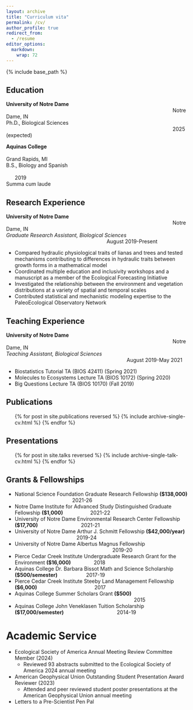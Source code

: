 ```yaml
---
layout: archive
title: "Curriculum vita"
permalink: /cv/
author_profile: true
redirect_from:
  - /resume
editor_options: 
  markdown: 
    wrap: 72
---
```


{% include base_path %}

## Education

**University of Notre Dame**
                                                                                                                    Notre Dame, IN\
Ph.D., Biological Sciences                                                                                                                     2025 (expected)

**Aquinas College**                                                                                                                                 Grand Rapids, MI\
B.S., Biology and Spanish                                                                                                                                       2019\
Summa cum laude

## Research Experience

**University of Notre Dame**                                                                                                                     Notre Dame, IN\
*Graduate Research Assistant, Biological Sciences*                                                                       August 2019-Present
* Compared hydraulic physiological traits of lianas and trees and tested mechanisms contributing to differences in hydraulic traits between growth forms in a mathematical model
* Coordinated multiple education and inclusivity workshops and a manuscript as a member of the Ecological Forecasting Initiative
* Investigated the relationship between the environment and vegetation distributions at a variety of spatial and temporal scales
* Contributed statistical and mechanistic modeling expertise to the PaleoEcological Observatory Network

## Teaching Experience

**University of Notre Dame**                                                                                                                     Notre Dame, IN\
*Teaching Assistant, Biological Sciences*                                                                                     August 2019-May 2021
* Biostatistics Tutorial TA (BIOS 42411) (Spring 2021)
* Molecules to Ecosystems Lecture TA (BIOS 10172) (Spring 2020)
* Big Questions Lecture TA (BIOS 10170) (Fall 2019)

## Publications

<ul>{% for post in site.publications reversed %} {% include
archive-single-cv.html %} {% endfor %}</ul>

## Presentations

<ul>{% for post in site.talks reversed %} {% include
archive-single-talk-cv.html %} {% endfor %}</ul>

## Grants & Fellowships

* National Science Foundation Graduate Research Fellowship **($138,000)**                                         2021-26
* Notre Dame Institute for Advanced Study Distinguished Graduate Fellowship **($1,000)**                   2021-22
* University of Notre Dame Environmental Research Center Fellowship **($17,700)**                              2021-21
* University of Notre Dame Arthur J. Schmitt Fellowship **($42,000/year)**                                            2019-24
* University of Notre Dame Albertus Magnus Fellowship                                                                     2019-20
* Pierce Cedar Creek Institute Undergraduate Research Grant for the Environment **($16,000)**                2018
* Aquinas College Dr. Barbara Bissot Math and Science Scholarship **($500/semester)**                    2017-19
* Pierce Cedar Creek Institute Steeby Land Management Fellowship **($6,000)**                                        2017
* Aquinas College Summer Scholars Grant **($500)**                                                                                    2015
* Aquinas College John Veneklasen Tuition Scholarship **($17,000/semester)**                                     2014-19

# Academic Service

* Ecological Society of America Annual Meeting Review Committee Member (2024)
  * Reviewed 93 abstracts submitted to the Ecological Society of America 2024 annual meeting
* American Geophysical Union Outstanding Student Presentation Award Reviewer (2023)
  * Attended and peer reviewed student poster presentations at the American Geophysical Union annual meeting
* Letters to a Pre-Scientist Pen Pal
